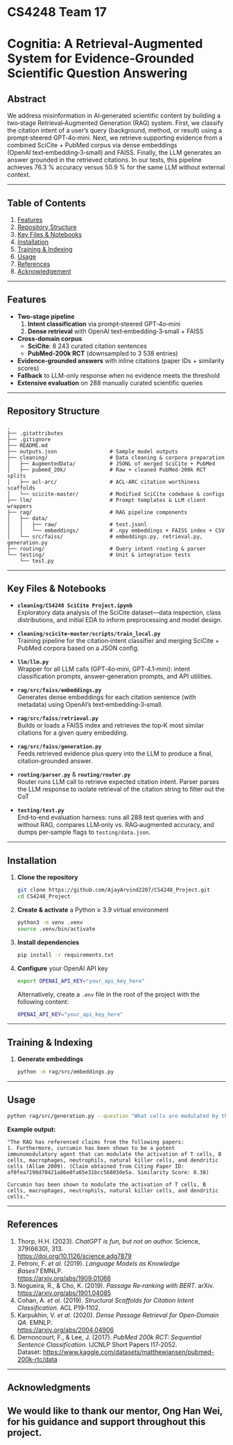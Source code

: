 
# CS4248 Team 17

# Cognitia: A Retrieval-Augmented System for Evidence-Grounded Scientific Question Answering

## Abstract

We address misinformation in AI‑generated scientific content by building a two‑stage Retrieval‑Augmented Generation (RAG) system. First, we classify the citation intent of a user’s query (background, method, or result) using a prompt‑steered GPT‑4o‑mini. Next, we retrieve supporting evidence from a combined SciCite + PubMed corpus via dense embeddings (OpenAI text‑embedding‑3‑small) and FAISS. Finally, the LLM generates an answer grounded in the retrieved citations. In our tests, this pipeline achieves 76.3 % accuracy versus 50.9 % for the same LLM without external context.

---

## Table of Contents

1. [Features](#features)  
2. [Repository Structure](#repository-structure)
3. [Key Files & Notebooks](#key-files--notebooks)  
4. [Installation](#installation)  
5. [Training & Indexing](#training--indexing)  
6. [Usage](#usage)  
7. [References](#references)
8. [Acknowledgement](#acknowledgement)   

---

## Features

- **Two‑stage pipeline**  
  1. **Intent classification** via prompt‑steered GPT‑4o‑mini  
  2. **Dense retrieval** with OpenAI text‑embedding‑3‑small + FAISS  
- **Cross‑domain corpus**  
  - **SciCite**: 8 243 curated citation sentences  
  - **PubMed‑200k RCT** (downsampled to 3 538 entries)  
- **Evidence‑grounded answers** with inline citations (paper IDs + similarity scores)  
- **Fallback** to LLM-only response when no evidence meets the threshold  
- **Extensive evaluation** on 288 manually curated scientific queries  

---

## Repository Structure

```text
.
├── .gitattributes
├── .gitignore
├── README.md
├── outputs.json                 # Sample model outputs
├── cleaning/                    # Data cleaning & corpora preparation
│   ├── AugmentedData/           # JSONL of merged SciCite + PubMed
│   ├── pubmed_20k/              # Raw + cleaned PubMed‑200k RCT splits
│   ├── acl-arc/                 # ACL‑ARC citation worthiness scaffolds
│   └── scicite-master/          # Modified SciCite codebase & configs
├── llm/                         # Prompt templates & LLM client wrappers
├── rag/                         # RAG pipeline components
│   ├── data/
│   │   ├── raw/                 # test.jsonl
│   │   └── embeddings/          # .npy embeddings + FAISS index + CSV
│   └── src/faiss/               # embeddings.py, retrieval.py, generation.py
├── routing/                     # Query intent routing & parser
└── testing/                     # Unit & integration tests
    └── test.py
```

--- 
## Key Files & Notebooks

- **`cleaning/CS4248 SciCite Project.ipynb`**  
  Exploratory data analysis of the SciCite dataset—data inspection, class distributions, and initial EDA to inform preprocessing and model design. 

- **`cleaning/scicite-master/scripts/train_local.py`**  
  Training pipeline for the citation‑intent classifier and merging SciCite + PubMed corpora based on a JSON config. 

- **`llm/llm.py`**  
  Wrapper for all LLM calls (GPT‑4o‑mini, GPT‑4.1‑mini): intent classification prompts, answer‑generation prompts, and API utilities. 

- **`rag/src/faiss/embeddings.py`**  
  Generates dense embeddings for each citation sentence (with metadata) using OpenAI’s text‑embedding‑3‑small. 

- **`rag/src/faiss/retrieval.py`**  
  Builds or loads a FAISS index and retrieves the top‑K most similar citations for a given query embedding. 

- **`rag/src/faiss/generation.py`**  
  Feeds retrieved evidence plus query into the LLM to produce a final, citation‑grounded answer. 

- **`routing/parser.py`** & **`routing/router.py`**  
  Router runs LLM call to retrieve expected citation intent. Parser parses the LLM response to isolate retrieval of the citation string to filter out the CoT

- **`testing/test.py`**  
  End‑to‑end evaluation harness: runs all 288 test queries with and without RAG, compares LLM‑only vs. RAG‑augmented accuracy, and dumps per‑sample flags to `testing/data.json`. 

---
## Installation

1. **Clone the repository**  
   ```bash
   git clone https://github.com/AjayArvind2207/CS4248_Project.git
   cd CS4248_Project
   ```

2. **Create & activate** a Python ≥ 3.9 virtual environment  
   ```bash
   python3 -m venv .venv
   source .venv/bin/activate
   ```

3. **Install dependencies**  
   ```bash
   pip install -r requirements.txt
   ```

4. **Configure** your OpenAI API key  
   ```bash
   export OPENAI_API_KEY="your_api_key_here"
   ```
   Alternatively, create a `.env` file in the root of the project with the following content:
   ```bash
   OPENAI_API_KEY="your_api_key_here"

---
## Training & Indexing

1. **Generate embeddings**  
   ```bash
   python -m rag/src/embeddings.py
   ```

---

## Usage

```bash
python rag/src/generation.py --question "What cells are modulated by the immunomodulatory agent curcumin?"               
```

**Example output:**

```
"The RAG has referenced claims from the following papers:
1. Furthermore, curcumin has been shown to be a potent immunomodulatory agent that can modulate the activation of T cells, B cells, macrophages, neutrophils, natural killer cells, and dendritic cells (Allam 2009). (Claim obtained from Citing Paper ID: af0fea7198d70421a86e0fa65e31bcc56803de5a. Similarity Score: 0.38)

Curcumin has been shown to modulate the activation of T cells, B cells, macrophages, neutrophils, natural killer cells, and dendritic cells."
```

---
## References

1. Thorp, H.H. (2023). _ChatGPT is fun, but not an author._ Science, 379(6630), 313.  
   https://doi.org/10.1126/science.adg7879  
2. Petroni, F. _et al._ (2019). _Language Models as Knowledge Bases?_ EMNLP.  
   https://arxiv.org/abs/1909.01066  
3. Nogueira, R., & Cho, K. (2019). _Passage Re‑ranking with BERT._ arXiv.  
   https://arxiv.org/abs/1901.04085  
4. Cohan, A. _et al._ (2019). _Structural Scaffolds for Citation Intent Classification._ ACL P19‑1102.  
5. Karpukhin, V. _et al._ (2020). _Dense Passage Retrieval for Open‑Domain QA._ EMNLP.  
   https://arxiv.org/abs/2004.04906  
6. Dernoncourt, F., & Lee, J. (2017). _PubMed 200k RCT: Sequential Sentence Classification._ IJCNLP Short Papers I17‑2052.  
   Dataset: https://www.kaggle.com/datasets/matthewjansen/pubmed-200k-rtc/data
---
## Acknowledgments

We would like to thank our mentor, Ong Han Wei, for his guidance and support throughout this project.
---
